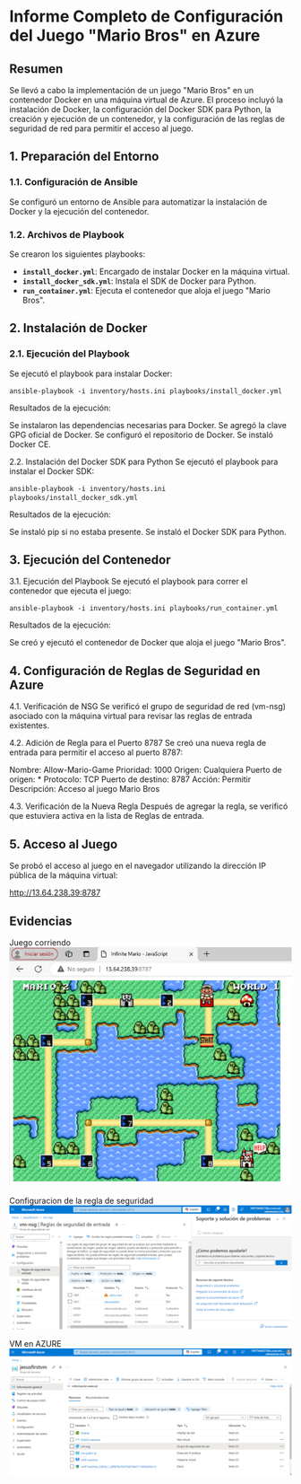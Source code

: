 # Informe Completo de Configuración del Juego "Mario Bros" en Azure

## Resumen
Se llevó a cabo la implementación de un juego "Mario Bros" en un contenedor Docker en una máquina virtual de Azure. El proceso incluyó la instalación de Docker, la configuración del Docker SDK para Python, la creación y ejecución de un contenedor, y la configuración de las reglas de seguridad de red para permitir el acceso al juego.

## 1. Preparación del Entorno

### 1.1. Configuración de Ansible
Se configuró un entorno de Ansible para automatizar la instalación de Docker y la ejecución del contenedor. 

### 1.2. Archivos de Playbook
Se crearon los siguientes playbooks:

- **`install_docker.yml`**: Encargado de instalar Docker en la máquina virtual.
- **`install_docker_sdk.yml`**: Instala el SDK de Docker para Python.
- **`run_container.yml`**: Ejecuta el contenedor que aloja el juego "Mario Bros".

## 2. Instalación de Docker

### 2.1. Ejecución del Playbook
Se ejecutó el playbook para instalar Docker:

```
ansible-playbook -i inventory/hosts.ini playbooks/install_docker.yml
```

Resultados de la ejecución:

Se instalaron las dependencias necesarias para Docker.
Se agregó la clave GPG oficial de Docker.
Se configuró el repositorio de Docker.
Se instaló Docker CE.

2.2. Instalación del Docker SDK para Python
Se ejecutó el playbook para instalar el Docker SDK:
```
ansible-playbook -i inventory/hosts.ini playbooks/install_docker_sdk.yml
```
Resultados de la ejecución:

Se instaló pip si no estaba presente.
Se instaló el Docker SDK para Python.

## 3. Ejecución del Contenedor
3.1. Ejecución del Playbook
Se ejecutó el playbook para correr el contenedor que ejecuta el juego:
```
ansible-playbook -i inventory/hosts.ini playbooks/run_container.yml
```
Resultados de la ejecución:

Se creó y ejecutó el contenedor de Docker que aloja el juego "Mario Bros".

## 4. Configuración de Reglas de Seguridad en Azure
4.1. Verificación de NSG
Se verificó el grupo de seguridad de red (vm-nsg) asociado con la máquina virtual para revisar las reglas de entrada existentes.

4.2. Adición de Regla para el Puerto 8787
Se creó una nueva regla de entrada para permitir el acceso al puerto 8787:

Nombre: Allow-Mario-Game
Prioridad: 1000
Origen: Cualquiera
Puerto de origen: *
Protocolo: TCP
Puerto de destino: 8787
Acción: Permitir
Descripción: Acceso al juego Mario Bros

4.3. Verificación de la Nueva Regla
Después de agregar la regla, se verificó que estuviera activa en la lista de Reglas de entrada.

## 5. Acceso al Juego
Se probó el acceso al juego en el navegador utilizando la dirección IP pública de la máquina virtual:

http://13.64.238.39:8787

## Evidencias

Juego corriendo
![](/imgs/Mario.PNG)

Configuracion de la regla de seguridad
![](/imgs/security_rule.PNG)

VM en AZURE
![](/imgs/VM.PNG)